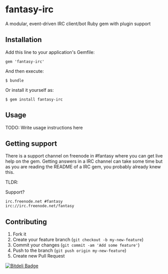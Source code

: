 # fantasy-irc

A modular, event-driven IRC client/bot Ruby gem with plugin support

## Installation

Add this line to your application's Gemfile:

    gem 'fantasy-irc'

And then execute:

    $ bundle

Or install it yourself as:

    $ gem install fantasy-irc

## Usage

TODO: Write usage instructions here

## Getting support

There is a support channel on freenode in #fantasy where you can get
live help on the gem. Getting answers in a IRC channel can take some
time but as you are reading the README of a IRC gem, you probably
already knew this.

TLDR:

Support?

    irc.freenode.net #fantasy
    irc://irc.freenode.net/fantasy

## Contributing

1. Fork it
2. Create your feature branch (`git checkout -b my-new-feature`)
3. Commit your changes (`git commit -am 'Add some feature'`)
4. Push to the branch (`git push origin my-new-feature`)
5. Create new Pull Request



[![Bitdeli Badge](https://d2weczhvl823v0.cloudfront.net/v2px/fantasy-irc/trend.png)](https://bitdeli.com/free "Bitdeli Badge")

